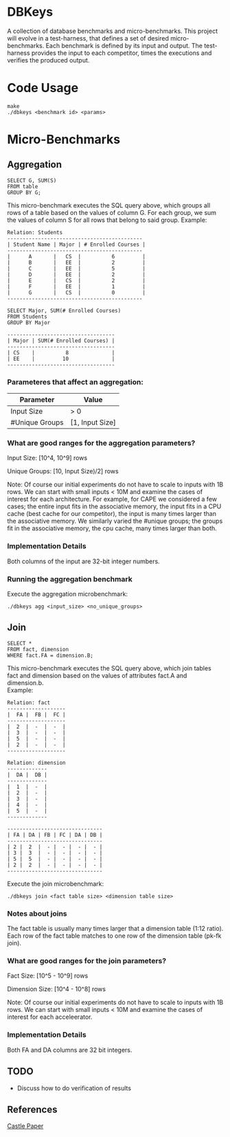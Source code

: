 # DBKeys

A collection of database benchmarks and micro-benchmarks. This project will evolve in a test-harness, that defines a set of desired micro-benchmarks. Each benchmark is defined by its input and output. The test-harness provides the input to each competitor, times the executions and verifies the produced output.

# Code Usage
```
make 
./dbkeys <benchmark id> <params>
```

# Micro-Benchmarks

## Aggregation
```
SELECT G, SUM(S)
FROM table
GROUP BY G;
```

This micro-benchmark executes the SQL query above, which groups all rows of a 
table based on the values of column G. For each group, we sum the values 
of column S for all rows that belong to said group. Example:
```
Relation: Students
--------------------------------------------
| Student Name | Major | # Enrolled Courses | 
--------------------------------------------
|      A       |   CS  |          6         |
|      B       |   EE  |          2         |
|      C       |   EE  |          5         |
|      D       |   EE  |          2         |
|      E       |   CS  |          2         |
|      F       |   EE  |          1         |
|      G       |   CS  |          0         |
--------------------------------------------

SELECT Major, SUM(# Enrolled Courses)
FROM Students
GROUP BY Major

-----------------------------------
| Major | SUM(# Enrolled Courses) |
-----------------------------------
| CS    |          8              |
| EE    |         10              |
-----------------------------------
```

### Parameteres that affect an aggregation:
| Parameter        |        Value      |
| ---------------- | ----------------- |
| Input Size       |   > 0             |
| #Unique Groups   |   [1, Input Size] |

### What are good ranges for the aggregation parameters?

Input Size: [10^4, 10^9] rows

Unique Groups: [10, Input Size)/2] rows

Note: Of course our initial experiments do not have to scale to inputs with 1B rows.
We can start with small inputs < 10M and examine the cases of interest
for each architecture. For example, for CAPE we considered a few cases; the entire
input fits in the associative memory, the input fits in a CPU cache (best cache for our competitor), 
the input is many times larger than the associative memory. We similarly varied 
the #unique groups; the groups fit in the associative memory, 
the cpu cache, many times larger than both.

### Implementation Details

Both columns of the input are 32-bit integer numbers.

### Running the aggregation benchmark

Execute the aggregation microbenchmark:
```
./dbkeys agg <input_size> <no_unique_groups>
```

## Join
```
SELECT *
FROM fact, dimension
WHERE fact.FA = dimension.B;
```

This micro-benchmark executes the SQL query above, which join tables fact 
and dimension based on the values of attributes fact.A and dimension.b.  
Example:
```
Relation: fact
-------------------
|  FA |  FB |  FC | 
-------------------
|  2  |  -  |  -  |
|  3  |  -  |  -  |
|  5  |  -  |  -  |
|  2  |  -  |  -  |
-------------------

Relation: dimension
-------------
|  DA |  DB | 
-------------
|  1  |  -  |
|  2  |  -  |
|  3  |  -  |
|  4  |  -  |
|  5  |  -  |
-------------

-------------------------------
| FA | DA | FB | FC | DA | DB |
-------------------------------
| 2 |  2  |  - |  - |  - |  - |
| 3 |  3  |  - |  - |  - |  - |
| 5 |  5  |  - |  - |  - |  - |
| 2 |  2  |  - |  - |  - |  - |
-------------------------------
```

Execute the join microbenchmark:
```
./dbkeys join <fact table size> <dimension table size>
```

### Notes about joins
The fact table is usually many times larger that a dimension table (1:12 ratio).
Each row of the fact table matches to one row of the dimension table (pk-fk join).

### What are good ranges for the join parameters?

Fact Size: [10^5 - 10^9] rows

Dimension Size: [10^4 - 10^8] rows

Note: Of course our initial 
experiments do not have to scale to inputs with 1B rows. We can start with 
small inputs < 10M and examine the cases of interest for each acceleerator. 

### Implementation Details

Both FA and DA columns are 32 bit integers.

## TODO
- Discuss how to do verification of results

## References
[Castle Paper](http://pages.cs.wisc.edu/~chronis/files/castle_extended.pdf)
